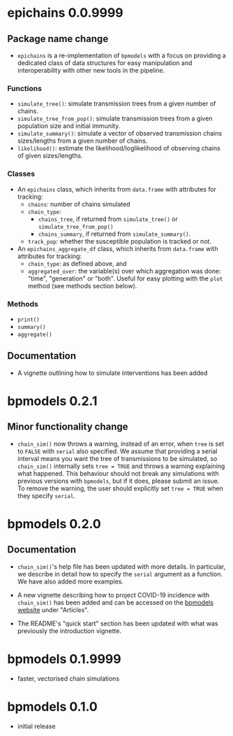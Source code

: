 # epichains 0.0.9999

## Package name change

* `epichains` is a re-implementation of `bpmodels` with a focus on providing
  a dedicated class of data structures for easy manipulation and interoperability
  with other new tools in the pipeline.

### Functions

* `simulate_tree()`: simulate transmission trees from a given number of chains.
* `simulate_tree_from_pop()`: simulate transmission trees from a given 
  population size and initial immunity.
* `simulate_summary()`: simulate a vector of observed transmission chains 
  sizes/lengths from a given number of chains.
* `likelihood()`: estimate the likelihood/loglikelihood of observing
  chains of given sizes/lengths.

### Classes

* An `epichains` class, which inherits from `data.frame` with attributes for
  tracking:
  - `chains`: number of chains simulated
  - `chain_type`:
    - `chains_tree`, if returned from `simulate_tree()` or 
      `simulate_tree_from_pop()`
    - `chains_summary`, if returned from `simulate_summary()`.
  - `track_pop`: whether the susceptible population is tracked or not.
* An `epichains_aggregate_df` class, which inherits from `data.frame` with
  attributes for tracking:
  - `chain_type`: as defined above, and
  - `aggregated_over`: the variable(s) over which aggregation was done: "time",
  "generation" or "both". Useful for easy plotting with the `plot` method (see
  methods section below).

### Methods

* `print()`
* `summary()`
* `aggregate()`

## Documentation

* A vignette outlining how to simulate interventions has been added

# bpmodels 0.2.1

## Minor functionality change

* `chain_sim()` now throws a warning, instead of an error, when `tree` is set 
to `FALSE` with `serial` also specified. We assume that providing a serial 
interval means you want the tree of transmissions to be simulated, 
so `chain_sim()` internally sets `tree = TRUE` and throws a warning explaining 
what happened. This behaviour should not break any simulations with previous 
versions with `bpmodels`, but if it does, please submit an issue. 
To remove the warning, the user should explicitly set `tree = TRUE` when 
they specify `serial`. 

# bpmodels 0.2.0

## Documentation

* `chain_sim()`'s help file has been updated with more details. In particular,
we describe in detail how to specify the `serial` argument as a function. We 
have also added more examples.

* A new vignette describing how to project COVID-19 incidence with `chain_sim()`
has been added and can be accessed on the 
[bpmodels website](https://epiverse-trace.github.io/bpmodels/) under "Articles".

* The README's "quick start" section has been updated with what was 
previously the introduction vignette.

# bpmodels 0.1.9999

* faster, vectorised chain simulations

# bpmodels 0.1.0

* initial release
